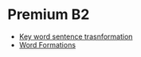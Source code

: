 # Premium B2

* [Key word sentence trasnformation](transformations.md)
* [Word Formations](formations.md)
